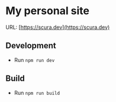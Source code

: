 # My personal site

URL: [https://scura.dev](https://scura.dev)

## Development

- Run `npm run dev`

## Build

- Run `npm run build`
